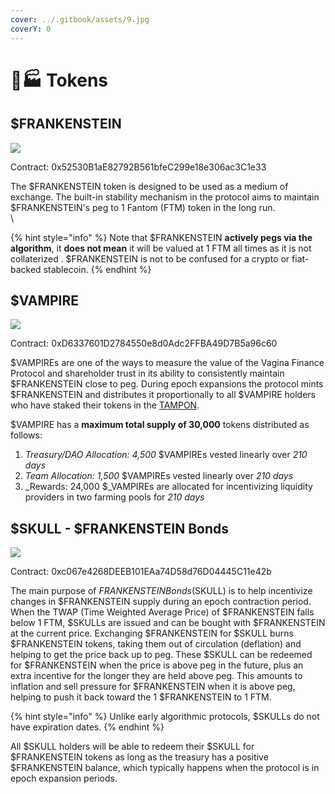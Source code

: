 ```yaml
---
cover: ../.gitbook/assets/9.jpg
coverY: 0
---
```


# 👩🏭 Tokens

## $FRANKENSTEIN

![](../.gitbook/assets/crypto\_main\_cash.png)



Contract: 0x52530B1aE82792B561bfeC299e18e306ac3C1e33

<mark style="color:red;"></mark>

The $FRANKENSTEIN token is designed to be used as a medium of exchange. The built-in stability mechanism in the protocol aims to maintain $FRANKENSTEIN's peg to 1 Fantom (FTM) token in the long run. \
\


{% hint style="info" %}
Note that $FRANKENSTEIN **actively pegs via the algorithm**, it **does not mean** it will be valued at 1 FTM all times as it is not collaterized . $FRANKENSTEIN is not to be confused for a crypto or fiat-backed stablecoin.
{% endhint %}

## $VAMPIRE

![](../.gitbook/assets/crypto\_main\_share.png)



Contract: 0xD6337601D2784550e8d0Adc2FFBA49D7B5a96c60



$VAMPIREs are one of the ways to measure the value of the Vagina Finance Protocol and shareholder trust in its ability to consistently maintain $FRANKENSTEIN close to peg. During epoch expansions the protocol mints $FRANKENSTEIN and distributes it proportionally to all $VAMPIRE holders who have staked their tokens in the [TAMPON](https://vaginafinance.app/TAMPON).

$VAMPIRE has a **maximum total supply of 30,000** tokens distributed as follows:

1. _Treasury/DAO Allocation: 4,500_ $VAMPIREs vested linearly over _210 days_
2. _Team Allocation: 1,500_ $VAMPIREs vested linearly over _210 days_
3. _Rewards: 24,000 $_VAMPIREs are allocated for incentivizing liquidity providers in two farming pools for _210 days_

## $SKULL - $FRANKENSTEIN Bonds

![](../.gitbook/assets/crypto\_main\_bond.png)

Contract: 0xc067e4268DEEB101EAa74D58d76D04445C11e42b

<mark style="color:red;"></mark>

The main purpose of $FRANKENSTEIN Bonds ($SKULL) is to help incentivize changes in $FRANKENSTEIN supply during an epoch contraction period. When the TWAP (Time Weighted Average Price) of $FRANKENSTEIN falls below 1 FTM,  $SKULLs are issued and can be bought with $FRANKENSTEIN at the current price. Exchanging $FRANKENSTEIN for $SKULL burns $FRANKENSTEIN tokens, taking them out of circulation (deflation) and helping to get the price back up to peg. These $SKULL can be redeemed for $FRANKENSTEIN when the price is above peg in the future, plus an extra incentive for the longer they are held above peg. This amounts to inflation and sell pressure for $FRANKENSTEIN when it is above peg, helping to push it back toward the 1 $FRANKENSTEIN to 1 FTM.

{% hint style="info" %}
Unlike early algorithmic protocols, $SKULLs do not have expiration dates.
{% endhint %}

All $SKULL holders will be able to redeem their $SKULL for $FRANKENSTEIN tokens as long as the treasury has a positive $FRANKENSTEIN balance, which typically happens when the protocol is in epoch expansion periods.
